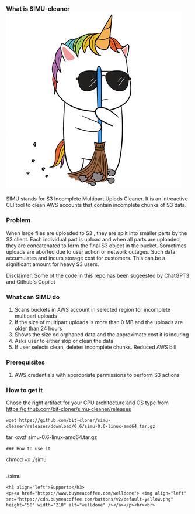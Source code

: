 ### What is SIMU-cleaner &nbsp; &nbsp; &nbsp; &nbsp; &nbsp; &nbsp; &nbsp; &nbsp; &nbsp; &nbsp; &nbsp; &nbsp; ![alt text](SIMU-cleaner.gif "SIMU")
SIMU stands for S3 Incomplete Multipart Uplods Cleaner. It is an intreactive CLI tool to clean AWS accounts that contain incomplete chunks of S3 data. 

### Problem
When large files are uploaded to S3 , they are split into smaller parts by the S3 client. Each individual part is upload and when all parts are uploaded, they are concatenated to form the final S3 object in the bucket. Sometimes uploads are aborted due to user action or network outages. Such data accumulates and incurs storage cost for customers. This can be a significant amount for heavy S3 users. 

Disclaimer: Some of the code in this repo has been sugeested by ChatGPT3 and Github's Copilot

### What can SIMU do
1. Scans buckets in AWS account in selected region for incomplete multipart uploads
2. If the size of multipart uploads is more than 0 MB and the uploads are older than 24 hours
3. Shows the size od orphaned data and the approximate cost it is incuring
4. Asks user to either skip or clean the data
5. If user selects clean, deletes incomplete chunks. Reduced AWS bill 

### Prerequisites
1. AWS credentials with appropriate permissions to perform S3 actions
### How to get it
Chose the right artifact for your CPU architecture and OS type from https://github.com/bit-cloner/simu-cleaner/releases
```
wget https://github.com/bit-cloner/simu-cleaner/releases/download/0.6/simu-0.6-linux-amd64.tar.gz
```
tar -xvzf simu-0.6-linux-amd64.tar.gz
```
### How to use it
```
chmod +x ./simu
```
```
./simu
```
<h3 align="left">Support:</h3>
<p><a href="https://www.buymeacoffee.com/welldone"> <img align="left" src="https://cdn.buymeacoffee.com/buttons/v2/default-yellow.png" height="50" width="210" alt="welldone" /></a></p><br><br>